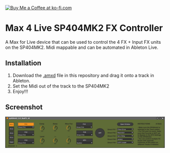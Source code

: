 <a href='https://ko-fi.com/S6S8SP865' target='_blank'><img height='36' style='border:0px;height:36px;' src='https://storage.ko-fi.com/cdn/kofi4.png?v=3' border='0' alt='Buy Me a Coffee at ko-fi.com' /></a>

# Max 4 Live SP404MK2 FX Controller

A Max for Live device that can be used to control the 4 FX + Input FX units on the SP404MK2. Midi mappable and can be automated in Ableton Live.

## Installation

1. Download the [.amxd](https://github.com/anzbert/m4l_sp404mk2_busfx/raw/master/sp404mk2_2.0_BusFX_v6.amxd) file in this repository and drag it onto a track in Ableton.
2. Set the Midi out of the track to the SP404MK2
3. Enjoy!!!

## Screenshot

![screenshot](./sp404_fx_m4l_v6.jpg)
